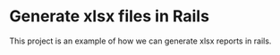 # Generate xlsx files in Rails
This project is an example of how we can generate xlsx reports in rails.